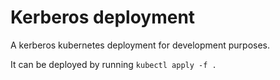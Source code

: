 # Kerberos deployment

A kerberos kubernetes deployment for development purposes.

It can be deployed by running `kubectl apply -f .`
